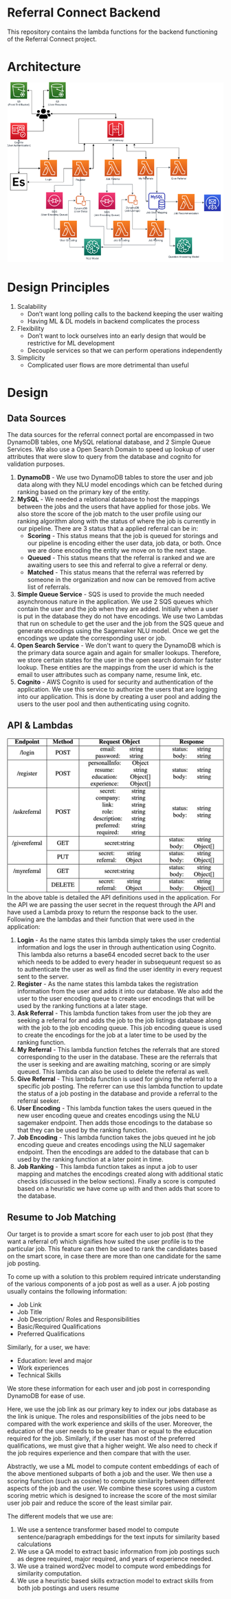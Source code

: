 # Referral Connect Backend
This repository contains the lambda functions for the backend functioning of the Referral Connect project.

# Architecture
![Design](./assets/Design.png)

# Design Principles
1. Scalability
    * Don’t want long polling calls to the backend keeping the user waiting
    * Having ML & DL models in backend complicates the process
2. Flexibility
    * Don’t want to lock ourselves into an early design that would be restrictive for ML development
    * Decouple services so that we can perform operations independently
3. Simplicity
    * Complicated user flows are more detrimental than useful

# Design
## Data Sources
The data sources for the referral connect portal are encompassed in two DynamoDB tables, one MySQL relational database, and 2 Simple Queue Services. We also use a Open Search Domain to speed up lookup of user attributes that were slow to query from the database and cognito for validation purposes.  
1. **DynamoDB** - We use two DynamoDB tables to store the user and job data along with they NLU model encodings which can be fetched during ranking based on the primary key of the entity.
2. **MySQL** - We needed a relational database to host the mappings between the jobs and the users that have applied for those jobs. We also store the score of the job match to the user profile using our ranking algorithm along with the status of where the job is currently in our pipeline. There are 3 status that a applied referral can be in:
    * **Scoring** - This status means that the job is queued for storings and our pipeline is encoding either the user data, job data, or both. Once we are done encoding the entity we move on to the next stage.
    * **Queued** - This status means that the referral is ranked and we are awaiting users to see this and referral to give a referral or deny.
    * **Matched** - This status means that the referral was referred by someone in the organization and now can be removed from active list of referrals.
3. **Simple Queue Service** - SQS is used to provide the much needed asynchronous nature in the application. We use 2 SQS queues which contain the user and the job when they are added. Initially when a user is put in the database they do not have encodings. We use two Lambdas that run on schedule to get the user and the job from the SQS queue and generate encodings using the Sagemaker NLU model. Once we get the encodings we update the corresponding user or job.
4. **Open Search Service** - We don't want to query the DynamoDB which is the primary data source again and again for smaller lookups. Therefore, we store certain states for the user in the open search domain for faster lookup. These entities are the mappings from the user id which is the email to user attributes such as company name, resume link, etc.
5. **Cognito** - AWS Cognito is used for security and authentication of the application. We use this service to authorize the users that are logging into our application. This is done by creating a user pool and adding the users to the user pool and then authenticating using cognito.

## API & Lambdas
![API](./assets/API.png)
In the above table is detailed the API definitions used in the application. For the API we are passing the user secret in the request through the API and have used a Lambda proxy to return the response back to the user.  
Following are the lambdas and their function that were used in the application:  
1. **Login** - As the name states this lambda simply takes the user credential information and logs the user in through authentication using Cognito. This lambda also returns a base64 encoded secret back to the user which needs to be added to every header in subsequeunt request so as to authenticate the user as well as find the user identity in every request sent to the server.
2. **Register** - As the name states this lambda takes the registration information from the user and adds it into our database. We also add the user to the user encoding queue to create user encodings that will be used by the ranking functions at a later stage.
3. **Ask Referral** - This lambda function takes from user the job they are seeking a referral for and adds the job to the job listings database along with the job to the job encoding queue. This job encoding queue is used to create the encodings for the job at a later time to be used by the ranking function.
4. **My Referral** - This lambda function fetches the referrals that are stored corresponding to the user in the database. These are the referrals that the user is seeking and are awaiting matching, scoring or are simply queued. This lambda can also be used to delete the referral as well.
5. **Give Referral** - This lambda function is used for giving the referral to a specific job posting. The referrer can use this lambda function to update the status of a job posting in the database and provide a referral to the referral seeker.
6. **User Encoding** - This lambda function takes the users queued in the new user encoding queue and creates encodings using the NLU sagemaker endpoint. Then adds those encodings to the database so that they can be used by the ranking function.
7. **Job Encoding** - This lambda function takes the jobs queued int he job encoding queue and creates encodings using the NLU sagemaker endpoint. Then the encodings are added to the database that can b used by the ranking function at a later point in time.
8. **Job Ranking** - This lambda function takes as input a job to user mapping and matches the encodings created along with additional static checks (discussed in the below sections). Finally a score is computed based on a heuristic we have come up with and then adds that score to the database.

## Resume to Job Matching
Our target is to provide a smart score for each user to job post (that they want a referral of) which signifies how suited the user profile is to the particular job. This feature can then be used to rank the candidates based on the smart score, in case there are more than one candidate for the same job posting. 

To come up with a solution to this problem required intricate understanding of the various components of a job post as well as a user. A job posting usually contains the following information: 

* Job Link
* Job Title
* Job Description/ Roles and Responsibilities
* Basic/Required Qualifications
* Preferred Qualifications 

Similarly, for a user, we have:
* Education: level and major
* Work experiences
* Technical Skills

We store these information for each user and job post in corresponding DynamoDB for ease of use. 

Here, we use the job link as our primary key to index our jobs database as the link is unique. The roles and responsibilities of the jobs need to be compared with the work experience and skills of the user. Moreover, the education of the user needs to be greater than or equal to the education required for the job. Similarly, if the user has most of the preferred qualifications, we must give that a higher weight. We also need to check if the job requires experience and then compare that with the user. 

Abstractly, we use a ML model to compute content embeddings of each of the above mentioned subparts of both a job and the user. We then use a scoring function (such as cosine) to compute similarity between different aspects of the job and the user. We combine these scores using a custom scoring metric which is designed to increase the score of the most similar user job pair and reduce the score of the least similar pair. 

The different models that we use are:
1. We use a sentence transformer based model to compute sentence/paragraph embeddings for the text inputs for similarity based calculations 
2. We use a QA model to extract basic information from job postings such as degree required, major required, and years of experience needed. 
3. We use a trained word2vec model to compute word embeddings for similarity computation.
4. We use a heuristic based skills extraction model to extract skills from both job postings and users resume